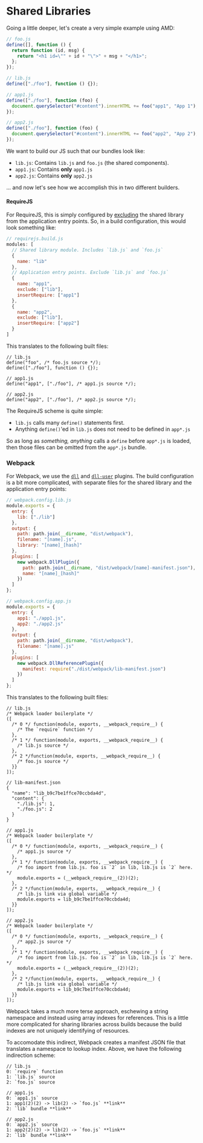 Shared Libraries
================

Going a little deeper, let's create a very simple example using AMD:

```js
// foo.js
define([], function () {
  return function (id, msg) {
    return "<h1 id=\"" + id + "\">" + msg + "</h1>";
  };
});

// lib.js
define(["./foo"], function () {});

// app1.js
define(["./foo"], function (foo) {
  document.querySelector("#content").innerHTML += foo("app1", "App 1");
});

// app2.js
define(["./foo"], function (foo) {
  document.querySelector("#content").innerHTML += foo("app2", "App 2");
});
```

We want to build our JS such that our bundles look like:

* `lib.js`: Contains `lib.js` and `foo.js` (the shared components).
* `app1.js`: Contains **only** `app1.js`
* `app2.js`: Contains **only** `app2.js`

... and now let's see how we accomplish this in two different builders.

#### RequireJS

For RequireJS, this is simply configured by [excluding][rjs-exclude] the shared
library from the application entry points. So, in a build configuration, this
would look something like:

```js
// requirejs.build.js
modules: [
  // Shared library module. Includes `lib.js` and `foo.js`
  {
    name: "lib"
  },
  // Application entry points. Exclude `lib.js` and `foo.js`
  {
    name: "app1",
    exclude: ["lib"],
    insertRequire: ["app1"]
  },
  {
    name: "app2",
    exclude: ["lib"],
    insertRequire: ["app2"]
  }
]
```

This translates to the following built files:

```
// lib.js
define("foo", /* foo.js source */);
define(["./foo"], function () {});

// app1.js
define("app1", ["./foo"], /* app1.js source */);

// app2.js
define("app2", ["./foo"], /* app2.js source */);
```

The RequireJS scheme is quite simple:

* `lib.js` calls many `define()` statements first.
* Anything `define()`'ed in `lib.js` does not need to be defined in `app*.js`

So as long as _something, anything_ calls a `define` before `app*.js` is loaded,
then those files can be omitted from the `app*.js` bundle.

### Webpack

For Webpack, we use the [`dll`][wp-dll] and [`dll-user`][wp-dll-user] plugins.
The build configuration is a bit more complicated, with separate files for
the shared library and the application entry points:

```js
// webpack.config.lib.js
module.exports = {
  entry: {
    lib: ["./lib"]
  },
  output: {
    path: path.join(__dirname, "dist/webpack"),
    filename: "[name].js",
    library: "[name]_[hash]"
  },
  plugins: [
    new webpack.DllPlugin({
      path: path.join(__dirname, "dist/webpack/[name]-manifest.json"),
      name: "[name]_[hash]"
    })
  ]
};

// webpack.config.app.js
module.exports = {
  entry: {
    app1: "./app1.js",
    app2: "./app2.js"
  },
  output: {
    path: path.join(__dirname, "dist/webpack"),
    filename: "[name].js"
  },
  plugins: [
    new webpack.DllReferencePlugin({
      manifest: require("./dist/webpack/lib-manifest.json")
    })
  ]
};
```


This translates to the following built files:

```
// lib.js
/* Webpack loader boilerplate */
([
  /* 0 */ function(module, exports, __webpack_require__) {
    /* The `require` function */
  },
  /* 1 */ function(module, exports, __webpack_require__) {
    /* lib.js source */
  },
  /* 2 */function(module, exports, __webpack_require__) {
    /* foo.js source */
  }}
]);

// lib-manifest.json
{
  "name": "lib_b9c7be1ffce70ccbda4d",
  "content": {
    "./lib.js": 1,
    "./foo.js": 2
  }
}

// app1.js
/* Webpack loader boilerplate */
([
  /* 0 */ function(module, exports, __webpack_require__) {
    /* app1.js source */
  },
  /* 1 */ function(module, exports, __webpack_require__) {
    /* foo import from lib.js. foo is `2` in lib, lib.js is `2` here. */
    module.exports = (__webpack_require__(2))(2);
  },
  /* 2 */function(module, exports, __webpack_require__) {
    /* lib.js link via global variable */
    module.exports = lib_b9c7be1ffce70ccbda4d;
  }}
]);

// app2.js
/* Webpack loader boilerplate */
([
  /* 0 */ function(module, exports, __webpack_require__) {
    /* app2.js source */
  },
  /* 1 */ function(module, exports, __webpack_require__) {
    /* foo import from lib.js. foo is `2` in lib, lib.js is `2` here. */
    module.exports = (__webpack_require__(2))(2);
  },
  /* 2 */function(module, exports, __webpack_require__) {
    /* lib.js link via global variable */
    module.exports = lib_b9c7be1ffce70ccbda4d;
  }}
]);
```

Webpack takes a much more terse approach, eschewing a string namespace and
instead using array indexes for references. This is a little more complicated
for sharing libraries across builds because the build indexes are not uniquely
identifying of resources.

To accomodate this indirect, Webpack creates a manifest JSON file that
translates a namespace to lookup index. Above, we have the following indirection
scheme:

```
// lib.js
0: `require` function
1: `lib.js` source
2: `foo.js` source

// app1.js
0: `app1.js` source
1: app1(2)(2) -> lib(2) -> `foo.js` **link**
2: `lib` bundle **link**

// app2.js
0: `app2.js` source
1: app2(2)(2) -> lib(2) -> `foo.js` **link**
2: `lib` bundle **link**
```

[webpack]: http://webpack.github.io/
[wp-dll]: https://github.com/webpack/webpack/tree/master/examples/dll
[wp-dll-user]: https://github.com/webpack/webpack/tree/master/examples/dll-user
[requirejs]: http://requirejs.org/
[rjs-exclude]: https://github.com/jrburke/r.js/blob/master/build/example.build.js#L388-L398
[trav_img]: https://api.travis-ci.org/FormidableLabs/requirepack.svg
[trav_site]: https://travis-ci.org/FormidableLabs/requirepack